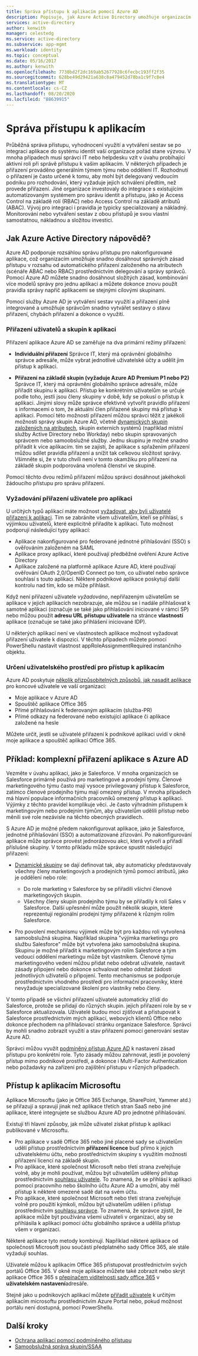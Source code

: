 ```yaml
---
title: Správa přístupu k aplikacím pomocí Azure AD
description: Popisuje, jak Azure Active Directory umožňuje organizacím určit aplikace, ke kterým mají jednotliví uživatelé přístup.
services: active-directory
author: kenwith
manager: celestedg
ms.service: active-directory
ms.subservice: app-mgmt
ms.workload: identity
ms.topic: conceptual
ms.date: 05/16/2017
ms.author: kenwith
ms.openlocfilehash: 7738bd2f2dc169ab52677928c6fecbc193ff2f35
ms.sourcegitcommit: 628be49d29421a638c8a479452d78ba1c9f7c8e4
ms.translationtype: MT
ms.contentlocale: cs-CZ
ms.lasthandoff: 08/20/2020
ms.locfileid: "88639915"
---
```

# <a name="managing-access-to-apps"></a>Správa přístupu k aplikacím

Průběžná správa přístupu, vyhodnocení využití a vytváření sestav se po integraci aplikace do systému identit vaší organizace pořád stane výzvou. V mnoha případech musí správci IT nebo helpdesku vzít v úvahu probíhající aktivní roli při správě přístupu k vašim aplikacím. V některých případech je přiřazení prováděno generálním týmem týmu nebo oddělení IT. Rozhodnutí o přiřazení je často určené k tomu, aby mohl být delegovaný vedoucím podniku pro rozhodování, který vyžaduje jejich schválení předtím, než provede přiřazení.  Jiné organizace investovaly do integrace s existujícím automatizovaným systémem pro správu identit a přístupu, jako je Access Control na základě rolí (RBAC) nebo Access Control na základě atributů (ABAC). Vývoj pro integraci i pravidla je typicky specializovaný a nákladný. Monitorování nebo vytváření sestav z obou přístupů je svou vlastní samostatnou, nákladnou a složitou investici.

## <a name="how-does-azure-active-directory-help"></a>Jak Azure Active Directory nápovědě?

Azure AD podporuje rozsáhlou správu přístupu pro nakonfigurované aplikace, což organizacím umožňuje snadno dosáhnout správných zásad přístupu v rozsahu od automatického přiřazení založeného na atributech (scénáře ABAC nebo RBAC) prostřednictvím delegování a správy správců. Pomocí Azure AD můžete snadno dosáhnout složitých zásad, kombinování více modelů správy pro jednu aplikaci a můžete dokonce znovu použít pravidla správy napříč aplikacemi se stejnými cílovými skupinami.

Pomocí služby Azure AD je vytváření sestav využití a přiřazení plně integrované a umožňuje správcům snadno vytvářet sestavy o stavu přiřazení, chybách přiřazení a dokonce o využití.

### <a name="assigning-users-and-groups-to-an-app"></a>Přiřazení uživatelů a skupin k aplikaci

Přiřazení aplikace Azure AD se zaměřuje na dva primární režimy přiřazení:

* **Individuální přiřazení** Správce IT, který má oprávnění globálního správce adresáře, může vybrat jednotlivé uživatelské účty a udělit jim přístup k aplikaci.

* **Přiřazení na základě skupin (vyžaduje Azure AD Premium P1 nebo P2)** Správce IT, který má oprávnění globálního správce adresáře, může přiřadit skupinu k aplikaci. Přístup ke konkrétním uživatelům se určuje podle toho, jestli jsou členy skupiny v době, kdy se pokusí o přístup k aplikaci. Jinými slovy může správce efektivně vytvořit pravidlo přiřazení s informacemi o tom, že aktuální člen přiřazené skupiny má přístup k aplikaci. Pomocí této možnosti přiřazení můžou správci těžit z jakékoli možnosti správy skupin Azure AD, včetně [dynamických skupin založených na atributech](../fundamentals/active-directory-groups-create-azure-portal.md), skupin externích systémů (například místní služby Active Directory nebo Workday) nebo skupin spravovaných správcem nebo samoobslužné služby. Jednu skupinu je možné snadno přiřadit k více aplikacím. tím se zajistí, že aplikace s spřažením přiřazení můžou sdílet pravidla přiřazení a snížit tak celkovou složitost správy. Všimněte si, že v tuto chvíli není v tomto okamžiku pro přiřazení na základě skupin podporována vnořená členství ve skupině.

Pomocí těchto dvou režimů přiřazení můžou správci dosáhnout jakéhokoli žádoucího přístupu pro správu přiřazení.

### <a name="requiring-user-assignment-for-an-app"></a>Vyžadování přiřazení uživatele pro aplikaci

U určitých typů aplikací máte možnost [vyžadovat, aby byli uživatelé přiřazeni k aplikaci](assign-user-or-group-access-portal.md#configure-an-application-to-require-user-assignment). Tím se zabráníte všem uživatelům, kteří se přihlásí, s výjimkou uživatelů, které explicitně přiřadíte k aplikaci. Tuto možnost podporují následující typy aplikací:

* Aplikace nakonfigurované pro federované jednotné přihlašování (SSO) s ověřováním založeném na SAML
* Aplikace proxy aplikací, které používají předběžné ověření Azure Active Directory
* Aplikace založené na platformě aplikace Azure AD, které používají ověřování OAuth 2,0/OpenID Connect po tom, co uživatel nebo správce souhlasí s touto aplikací. Některé podnikové aplikace poskytují další kontrolu nad tím, kdo se může přihlásit.

Když není přiřazení uživatele *vyžadováno*, nepřiřazeným uživatelům se aplikace v jejich aplikacích nezobrazuje, ale můžou se i nadále přihlašovat k samotné aplikaci (označuje se také jako přihlašování iniciované v rámci SP) nebo můžou použít **adresu URL přístupu uživatele** na stránce **vlastností** aplikace (označuje se také jako přihlášení iniciované IDP).

U některých aplikací není ve vlastnostech aplikace možnost vyžadovat přiřazení uživatele k dispozici. V těchto případech můžete pomocí PowerShellu nastavit vlastnost appRoleAssignmentRequired instančního objektu.

### <a name="determining-the-user-experience-for-accessing-apps"></a>Určení uživatelského prostředí pro přístup k aplikacím

Azure AD poskytuje [několik přizpůsobitelných způsobů, jak nasadit aplikace](end-user-experiences.md) pro koncové uživatele ve vaší organizaci:

* Moje aplikace v Azure AD
* Spouštěč aplikace Office 365
* Přímé přihlašování k federovaným aplikacím (služba-PR)
* Přímé odkazy na federované nebo existující aplikace či aplikace založené na hesle

Můžete určit, jestli se uživatelé přiřazení k podnikové aplikaci uvidí v okně moje aplikace a spouštěč aplikací Office 365.

## <a name="example-complex-application-assignment-with-azure-ad"></a>Příklad: komplexní přiřazení aplikace s Azure AD
Vezměte v úvahu aplikaci, jako je Salesforce. V mnoha organizacích se Salesforce primárně používá pro marketingové a prodejní týmy. Členové marketingového týmu často mají vysoce privilegovaný přístup k Salesforce, zatímco členové prodejního týmu mají omezený přístup. V mnoha případech má hlavní populace informačních pracovníků omezený přístup k aplikaci. Výjimky z těchto pravidel komplikuje věci. Je často výhradním přístupem k marketingovým nebo prodejním týmům, aby uživatelům udělili přístup nebo měnili své role nezávisle na těchto obecných pravidlech.

S Azure AD je možné předem nakonfigurovat aplikace, jako je Salesforce, jednotné přihlašování (SSO) a automatizované zřizování. Po nakonfigurování aplikace může správce provést jednorázovou akci, která vytvoří a přiřadí příslušné skupiny. V tomto příkladu může správce spustit následující přiřazení:

* [Dynamické skupiny](../fundamentals/active-directory-groups-create-azure-portal.md) se dají definovat tak, aby automaticky představovaly všechny členy marketingových a prodejních týmů pomocí atributů, jako je oddělení nebo role:
  
  * Do role marketing v Salesforce by se přiřadili všichni členové marketingových skupin.
  * Všechny členy skupin prodejního týmu by se přiřadily k roli Sales v Salesforce. Další upřesnění může použít několik skupin, které reprezentují regionální prodejní týmy přiřazené k různým rolím Salesforce.

* Pro povolení mechanismu výjimek může být pro každou roli vytvořená samoobslužná skupina. Například skupina "výjimka marketingu pro službu Salesforce" může být vytvořena jako samoobslužná skupina. Skupinu je možné přiřadit k marketingovým rolím Salesforce a tým vedoucí oddělení marketingu může být vlastníkem. Členové týmu marketingového vedení můžou přidat nebo odebrat uživatele, nastavit zásady připojení nebo dokonce schvalovat nebo odmítat žádosti jednotlivých uživatelů o připojení. Tento mechanismus se podporuje prostřednictvím vhodného prostředí pro informační pracovníky, které nevyžaduje specializované školení pro vlastníky nebo členy.

V tomto případě se všichni přiřazení uživatelé automaticky zřídí do Salesforce, protože se přidají do různých skupin. jejich přiřazení role by se v Salesforce aktualizovala. Uživatelé budou moci zjišťovat a přistupovat k Salesforce prostřednictvím mých aplikací, webových klientů Office nebo dokonce přechodem na přihlašovací stránku organizace Salesforce. Správci by mohli snadno zobrazit využití a stav přiřazení pomocí generování sestav Azure AD.

Správci můžou využít [podmíněný přístup Azure AD](../conditional-access/concept-conditional-access-users-groups.md) k nastavení zásad přístupu pro konkrétní role. Tyto zásady můžou zahrnovat, jestli je povolený přístup mimo podnikové prostředí, a dokonce i Multi-Factor Authentication nebo požadavky na zařízení pro zajištění přístupu v různých případech.

## <a name="access-to-microsoft-applications"></a>Přístup k aplikacím Microsoftu

Aplikace Microsoftu (jako je Office 365 Exchange, SharePoint, Yammer atd.) se přiřazují a spravují jinak než aplikace třetích stran SaaS nebo jiné aplikace, které integrujete se službou Azure AD pro jednotné přihlašování.

Existují tři hlavní způsoby, jak může uživatel získat přístup k aplikaci publikované v Microsoftu.

- Pro aplikace v sadě Office 365 nebo jiné placené sady se uživatelům udělí přístup prostřednictvím **přiřazení licence** buď přímo k jejich uživatelskému účtu, nebo prostřednictvím skupiny s využitím možnosti přiřazení licencí na základě skupin.
- Pro aplikace, které společnost Microsoft nebo třetí strana zveřejňuje volně, aby je mohli používat, můžou být uživatelům udělený přístup prostřednictvím [souhlasu uživatele](configure-user-consent.md). To znamená, že se přihlásí k aplikaci pomocí pracovního nebo školního účtu Azure AD a umožní, aby měl přístup k některé omezené sadě dat na svém účtu.
- Pro aplikace, které společnost Microsoft nebo třetí strana zveřejňuje volně pro použití kýmkoli, můžou být uživatelům udělen i přístup prostřednictvím [souhlasu správce](manage-consent-requests.md). To znamená, že správce zjistil, že aplikace může být používána všemi uživateli v organizaci, aby se přihlásila k aplikaci pomocí účtu globálního správce a udělila přístup všem v organizaci.

Některé aplikace tyto metody kombinují. Například některé aplikace od společnosti Microsoft jsou součástí předplatného sady Office 365, ale stále vyžadují souhlas.

Uživatelé můžou k aplikacím Office 365 přistupovat prostřednictvím svých portálů Office 365. V okně moje aplikace můžete také zobrazit nebo skrýt aplikace Office 365 s [přepínačem viditelnosti sady office 365](hide-application-from-user-portal.md) v **uživatelském nastavení**adresáře. 

Stejně jako u podnikových aplikací můžete [přiřadit uživatele](assign-user-or-group-access-portal.md) k určitým aplikacím microsoftu prostřednictvím Azure Portal nebo, pokud možnost portálu není dostupná, pomocí PowerShellu.

## <a name="next-steps"></a>Další kroky
* [Ochrana aplikací pomocí podmíněného přístupu](../conditional-access/concept-conditional-access-cloud-apps.md)
* [Samoobslužná správa skupin/SSAA](../users-groups-roles/groups-self-service-management.md)
